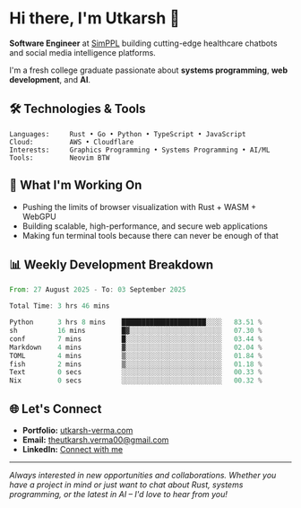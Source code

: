 # Hi there, I'm Utkarsh 👋

**Software Engineer** at [SimPPL](https://simppl.org) building cutting-edge healthcare chatbots and social media intelligence platforms.

I'm a fresh college graduate passionate about **systems programming**, **web development**, and **AI**.

## 🛠️ Technologies & Tools

```
Languages:     Rust • Go • Python • TypeScript • JavaScript
Cloud:         AWS • Cloudflare
Interests:     Graphics Programming • Systems Programming • AI/ML
Tools:         Neovim BTW
```

## 🚀 What I'm Working On

- Pushing the limits of browser visualization with Rust + WASM + WebGPU
- Building scalable, high-performance, and secure web applications
- Making fun terminal tools because there can never be enough of that

## 📊 Weekly Development Breakdown

<!--START_SECTION:waka-->

```rust
From: 27 August 2025 - To: 03 September 2025

Total Time: 3 hrs 46 mins

Python      3 hrs 8 mins    █████████████████████░░░░   83.51 %
sh          16 mins         █▓░░░░░░░░░░░░░░░░░░░░░░░   07.30 %
conf        7 mins          █░░░░░░░░░░░░░░░░░░░░░░░░   03.44 %
Markdown    4 mins          ▓░░░░░░░░░░░░░░░░░░░░░░░░   02.04 %
TOML        4 mins          ▒░░░░░░░░░░░░░░░░░░░░░░░░   01.84 %
fish        2 mins          ▒░░░░░░░░░░░░░░░░░░░░░░░░   01.18 %
Text        0 secs          ░░░░░░░░░░░░░░░░░░░░░░░░░   00.33 %
Nix         0 secs          ░░░░░░░░░░░░░░░░░░░░░░░░░   00.32 %
```

<!--END_SECTION:waka-->

## 🌐 Let's Connect

- **Portfolio:** [utkarsh-verma.com](https://utkarsh-verma.com)
- **Email:** theutkarsh.verma00@gmail.com
- **LinkedIn:** [Connect with me](https://linkedin.com/in/utkarsh-verm4)

---

*Always interested in new opportunities and collaborations. Whether you have a project in mind or just want to chat about Rust, systems programming, or the latest in AI – I'd love to hear from you!*

